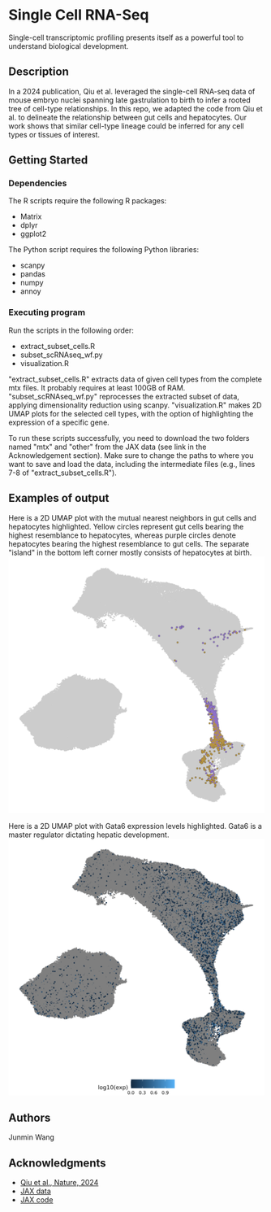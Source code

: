 # Single Cell RNA-Seq

Single-cell transcriptomic profiling presents itself as a powerful tool to understand biological development.

## Description

In a 2024 publication, Qiu et al. leveraged the single-cell RNA-seq data of mouse embryo nuclei spanning late gastrulation to birth to infer a rooted tree of cell-type relationships. 
In this repo, we adapted the code from Qiu et al. to delineate the relationship between gut cells and hepatocytes. 
Our work shows that similar cell-type lineage could be inferred for any cell types or tissues of interest.

## Getting Started

### Dependencies

The R scripts require the following R packages:
* Matrix
* dplyr
* ggplot2

The Python script requires the following Python libraries:
* scanpy
* pandas
* numpy
* annoy

### Executing program

Run the scripts in the following order:
* extract_subset_cells.R
* subset_scRNAseq_wf.py
* visualization.R

"extract_subset_cells.R" extracts data of given cell types from the complete mtx files. It probably requires at least 100GB of RAM.
"subset_scRNAseq_wf.py" reprocesses the extracted subset of data, applying dimensionality reduction using scanpy.
"visualization.R" makes 2D UMAP plots for the selected cell types, with the option of highlighting the expression of a specific gene.

To run these scripts successfully, you need to download the two folders named "mtx" and "other" from the JAX data (see link in the Acknowledgement section).
Make sure to change the paths to where you want to save and load the data, including the intermediate files (e.g., lines 7-8 of "extract_subset_cells.R").

## Examples of output

Here is a 2D UMAP plot with the mutual nearest neighbors in gut cells and hepatocytes highlighted.
Yellow circles represent gut cells bearing the highest resemblance to hepatocytes, whereas purple circles
denote hepatocytes bearing the highest resemblance to gut cells. The separate "island" in the bottom left
corner mostly consists of hepatocytes at birth.
![MNN](Qiu_et_al/pics/liver_reembedded_2dumap.png)

Here is a 2D UMAP plot with Gata6 expression levels highlighted. Gata6 is a master regulator
dictating hepatic development.
![Gata6](Qiu_et_al/pics/liver_reembedded_2dumap_Gata6.png) 

## Authors

Junmin Wang

## Acknowledgments

* [Qiu et al., Nature, 2024](https://www.nature.com/articles/s41586-024-07069-w)
* [JAX data](https://shendure-web.gs.washington.edu/content/members/cxqiu/public/backup/jax/download/)
* [JAX code](https://github.com/ChengxiangQiu/JAX_code)
